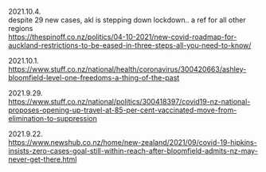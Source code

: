 2021.10.4. \
despite 29 new cases, akl is stepping down lockdown.. a ref for all other regions \
https://thespinoff.co.nz/politics/04-10-2021/new-covid-roadmap-for-auckland-restrictions-to-be-eased-in-three-steps-all-you-need-to-know/

2021.10.1. \
https://www.stuff.co.nz/national/health/coronavirus/300420663/ashley-bloomfield-level-one-freedoms-a-thing-of-the-past

2021.9.29. \
https://www.stuff.co.nz/national/politics/300418397/covid19-nz-national-proposes-opening-up-travel-at-85-per-cent-vaccinated-move-from-elimination-to-suppression

2021.9.22. \
https://www.newshub.co.nz/home/new-zealand/2021/09/covid-19-hipkins-insists-zero-cases-goal-still-within-reach-after-bloomfield-admits-nz-may-never-get-there.html
